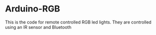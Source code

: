 # Arduino-RGB
This is the code for remote controlled RGB led lights. They are controlled using an IR sensor and Bluetooth
